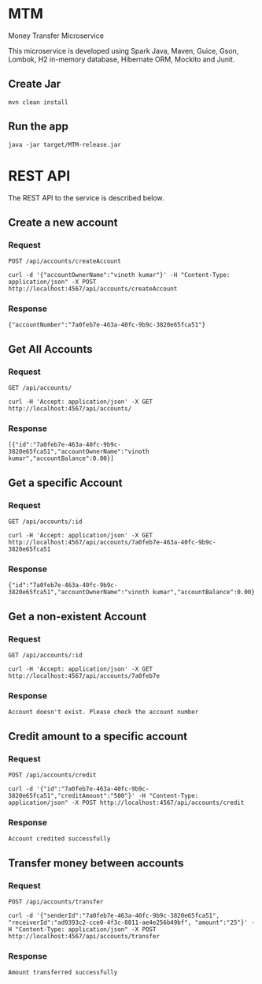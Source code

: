 # MTM
Money Transfer Microservice

This microservice is developed using Spark Java, Maven, Guice, Gson, Lombok, H2 in-memory database, Hibernate ORM, Mockito and Junit.

## Create Jar

    mvn clean install

## Run the app

    java -jar target/MTM-release.jar

# REST API

The REST API to the service is described below.

## Create a new account

### Request

`POST /api/accounts/createAccount`

    curl -d '{"accountOwnerName":"vinoth kumar"}' -H "Content-Type: application/json" -X POST http://localhost:4567/api/accounts/createAccount

### Response

    {"accountNumber":"7a0feb7e-463a-40fc-9b9c-3820e65fca51"}

## Get All Accounts

### Request

`GET /api/accounts/`
 
    curl -H 'Accept: application/json' -X GET http://localhost:4567/api/accounts/

### Response

    [{"id":"7a0feb7e-463a-40fc-9b9c-3820e65fca51","accountOwnerName":"vinoth kumar","accountBalance":0.00}]


## Get a specific Account

### Request

`GET /api/accounts/:id`

    curl -H 'Accept: application/json' -X GET http://localhost:4567/api/accounts/7a0feb7e-463a-40fc-9b9c-3820e65fca51

### Response

    {"id":"7a0feb7e-463a-40fc-9b9c-3820e65fca51","accountOwnerName":"vinoth kumar","accountBalance":0.00}

## Get a non-existent Account

### Request

`GET /api/accounts/:id`

    curl -H 'Accept: application/json' -X GET http://localhost:4567/api/accounts/7a0feb7e

### Response

    Account doesn't exist. Please check the account number

## Credit amount to a specific account

### Request

`POST /api/accounts/credit`

    curl -d '{"id":"7a0feb7e-463a-40fc-9b9c-3820e65fca51","creditAmount":"500"}' -H "Content-Type: application/json" -X POST http://localhost:4567/api/accounts/credit

### Response

    Account credited successfully

## Transfer money between accounts

### Request

`POST /api/accounts/transfer`

    curl -d '{"senderId":"7a0feb7e-463a-40fc-9b9c-3820e65fca51", "receiverId":"ad9393c2-cce0-4f3c-8011-ae4e256b49bf", "amount":"25"}' -H "Content-Type: application/json" -X POST http://localhost:4567/api/accounts/transfer

### Response

    Amount transferred successfully

